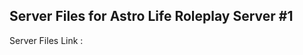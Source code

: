Server Files for Astro Life Roleplay Server #1
------------------------------------------------
Server Files Link : 
